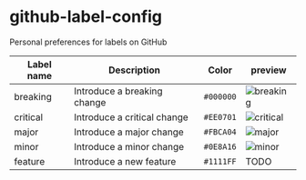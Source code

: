 # github-label-config

Personal preferences for labels on GitHub


| Label name  | Description  | Color   | preview |
| ----------- | ------------ | ------- | ------- |
| breaking    | Introduce a breaking change | `#000000` | ![breaking](https://twinnation.org/api/v1/i/gh-label-breaking.png) |
| critical    | Introduce a critical change | `#EE0701` | ![critical](https://twinnation.org/api/v1/i/gh-label-critical.png) |
| major       | Introduce a major change | `#FBCA04` | ![major](https://twinnation.org/api/v1/i/gh-label-major.png) |
| minor       | Introduce a minor change | `#0E8A16` | ![minor](https://twinnation.org/api/v1/i/gh-label-minor.png) |
| feature     | Introduce a new feature | `#1111FF` | TODO |

